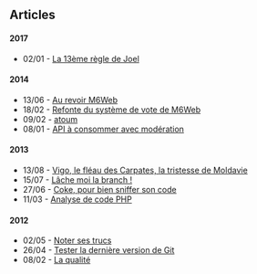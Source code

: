 ## Articles

#### 2017

* 02/01 - [La 13ème règle de Joel](https://github.com/KuiKui/Blog/blob/master/posts/2017-01-02_La-13eme-regle-de-Joel.md#la-13%C3%A8me-r%C3%A8gle-de-joel)

#### 2014

* 13/06 - [Au revoir M6Web](https://github.com/KuiKui/Blog/blob/master/posts/2014-06-13_Au-revoir-m6web.md#au-revoir-m6web)
* 18/02 - [Refonte du système de vote de M6Web](http://tech.m6web.fr/refonte-de-notre-systeme-de-vote/)
* 09/02 - [atoum](https://github.com/KuiKui/Blog/blob/master/posts/2014-02-09_atoum.md#atoum)
* 08/01 - [API à consommer avec modération](http://tech.m6web.fr/api-a-consommer-avec-moderation)

#### 2013

* 13/08 - [Vigo, le fléau des Carpates, la tristesse de Moldavie](http://tech.m6web.fr/vigo-le-fleau-des-carpates-la-tristesse-de-moldavie)
* 15/07 - [Lâche moi la branch !](http://tech.m6web.fr/lache-moi-la-branch)
* 27/06 - [Coke, pour bien sniffer son code](http://tech.m6web.fr/coke-pour-bien-sniffer-son-code)
* 11/03 - [Analyse de code PHP](https://github.com/KuiKui/Blog/blob/master/posts/2013-03-11_Analyse-de-code-PHP.md#service-web-danalyse-de-code-php)

#### 2012

* 02/05 - [Noter ses trucs](https://github.com/KuiKui/Blog/blob/master/posts/2012-05-02_Noter-ses-trucs.md#noter-ses-trucs)
* 26/04 - [Tester la dernière version de Git](https://github.com/KuiKui/Blog/blob/master/posts/2012-04-26_Tester-la-derniere-version-de-git.md#tester-la-derni%C3%A8re-version-de-git)
* 08/02 - [La qualité](https://github.com/KuiKui/Blog/blob/master/posts/2012-02-08_La-qualite.md#la-qualit)


